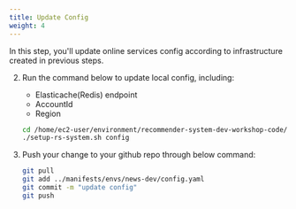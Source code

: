 ```yaml
---
title: Update Config
weight: 4
---
```


In this step, you'll update online services config according to infrastructure created in previous steps.

2. Run the command below to update local config, including:

    - Elasticache(Redis) endpoint
    - AccountId
    - Region

    ```sh
    cd /home/ec2-user/environment/recommender-system-dev-workshop-code/scripts
    ./setup-rs-system.sh config
    ```

3. Push your change to your github repo through below command:

    ```sh
    git pull
    git add ../manifests/envs/news-dev/config.yaml
    git commit -m "update config"
    git push
    ```